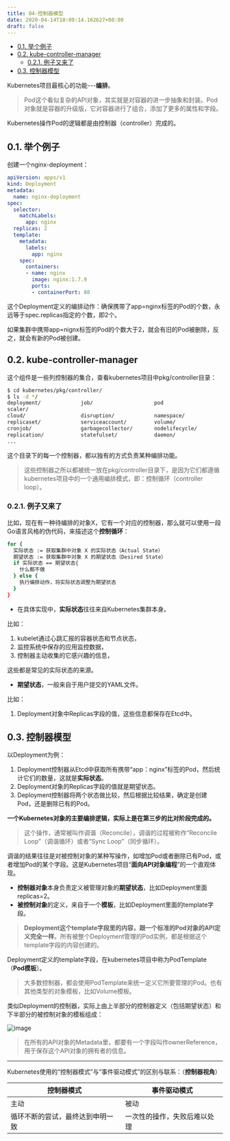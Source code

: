 ```yaml
---
title: 04-控制器模型
date: 2020-04-14T10:09:14.162627+08:00
draft: false
---
```


- [0.1. 举个例子](#01-举个例子)
- [0.2. kube-controller-manager](#02-kube-controller-manager)
  - [0.2.1. 例子又来了](#021-例子又来了)
- [0.3. 控制器模型](#03-控制器模型)

Kubernetes项目最核心的功能---**编排**。

> Pod这个看似复杂的API对象，其实就是对容器的进一步抽象和封装。Pod对象就是容器的升级版，它对容器进行了组合，添加了更多的属性和字段。

Kubernetes操作Pod的逻辑都是由控制器（controller）完成的。

## 0.1. 举个例子

创建一个nginx-deployment：

```yaml
apiVersion: apps/v1
kind: Deployment
metadata:
  name: nginx-deployment
spec:
  selector:
    matchLabels:
      app: nginx
  replicas: 2
  template:
    metadata:
      labels:
        app: nginx
    spec:
      containers:
      - name: nginx
        image: nginx:1.7.9
        ports:
        - containerPort: 80
```

这个Deployment定义的编排动作：确保携带了app=nginx标签的Pod的个数，永远等于spec.replicas指定的个数，即2个。

如果集群中携带app=nignx标签的Pod的个数大于2，就会有旧的Pod被删除，反之，就会有新的Pod被创建。

## 0.2. kube-controller-manager

这个组件是一些列控制器的集合，查看kubernetes项目中pkg/controller目录：

```bash
$ cd kubernetes/pkg/controller/
$ ls -d */
deployment/             job/                    pod
scaler/
cloud/                  disruption/             namespace/
replicaset/             serviceaccount/         volume/
cronjob/                garbagecollector/       nodelifecycle/
replication/            statefulset/            daemon/
...
```

这个目录下的每一个控制器，都以独有的方式负责某种编排功能。

> 这些控制器之所以都被统一放在pkg/controller目录下，是因为它们都遵循kubernetes项目中的一个通用编排模式，即：控制循环（controller loop）。

### 0.2.1. 例子又来了

比如，现在有一种待编排的对象X，它有一个对应的控制器，那么就可以使用一段Go语言风格的伪代码，来描述这个**控制循环**：

```bash
for {
  实际状态 := 获取集群中对象 X 的实际状态（Actual State）
  期望状态 := 获取集群中对象 X 的期望状态（Desired State）
  if 实际状态 == 期望状态{
    什么都不做
  } else {
    执行编排动作，将实际状态调整为期望状态
  }
}
```

- 在具体实现中，**实际状态**往往来自Kubernetes集群本身。

比如：

1. kubelet通过心跳汇报的容器状态和节点状态，
2. 监控系统中保存的应用监控数据，
3. 控制器主动收集的它感兴趣的信息，

这些都是常见的实际状态的来源。

- **期望状态**，一般来自于用户提交的YAML文件。

比如：

1. Deployment对象中Replicas字段的值，这些信息都保存在Etcd中。

## 0.3. 控制器模型

以Deployment为例：

1. Deployment控制器从Etcd中获取所有携带“app：nginx”标签的Pod，然后统计它们的数量，这就是**实际状态**。
2. Deployment对象的Replicas字段的值就是期望状态。
3. Deployment控制器将两个状态做比较，然后根据比较结果，确定是创建Pod，还是删除已有的Pod。

**一个Kubernetes对象的主要编排逻辑，实际上是在第三步的比对阶段完成的。**

> 这个操作，通常被叫作调谐（Reconcile），调谐的过程被称作“Reconcile Loop”（调谐循环）或者“Sync Loop”（同步循环）。

调谐的结果往往是对被控制对象的某种写操作，如增加Pod或者删除已有Pod，或者增加Pod的某个字段。这是Kubernetes项目“**面向API对象编程**”的一个直观体现。

- **控制器对象**本身负责定义被管理对象的**期望状态**，比如Deployment里面replicas=2。
- **被控制对象**的定义，来自于一个**模板**，比如Deployment里面的template字段。

> **Deployment这个template字段里的内容，跟一个标准的Pod对象的API定义完全一样**。所有被整个Deployment管理的Pod实例，都是根据这个template字段的内容创建的。

Deployment定义的template字段，在kubernetes项目中称为PodTemplate（**Pod模板**）。

> 大多数控制器，都会使用PodTemplate来统一定义它所要管理的Pod。也有其他类型的对象模板，比如Volume模板。

类似Deployment的控制器，实际上由上半部分的控制器定义（包括期望状态）和下半部分的被控制对象的模板组成：

![image](https://static001.geekbang.org/resource/image/72/26/72cc68d82237071898a1d149c8354b26.png)

> 在所有的API对象的Metadata里，都要有一个字段叫作ownerReference，用于保存这个API对象的拥有者的信息。

---
Kubernetes使用的“控制器模式”与“事件驱动模式”的区别与联系：（**控制器视角**）

控制器模式 | 事件驱动模式
---|---
主动 | 被动
循环不断的尝试，最终达到申明一致 | 一次性的操作，失败后难以处理

